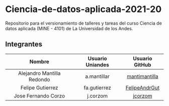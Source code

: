 # Ciencia-de-datos-aplicada-2021-20

Repositorio para el versionamiento de talleres y tareas del curso Ciencia de datos aplicada (MINE - 4101) de La Universidad de los Andes.

## Integrantes

| Nombre | Usuario Uniandes | Usuario GitHub |
| :-: | :-: | :-: |
| Alejandro Mantilla Redondo | a.mantillar | [mantimantilla](https://github.com/mantimantilla) |
| Felipe Gutierrez | fa.gutierrez | [FelipeAndrGut](https://github.com/FelipeAndrGut) |
| Jose Fernando Corzo | j.corzom | [jcorzom](https://github.com/jcorzom) |

